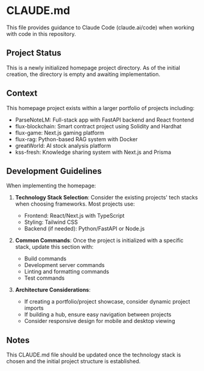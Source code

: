 # CLAUDE.md

This file provides guidance to Claude Code (claude.ai/code) when working with code in this repository.

## Project Status

This is a newly initialized homepage project directory. As of the initial creation, the directory is empty and awaiting implementation.

## Context

This homepage project exists within a larger portfolio of projects including:
- ParseNoteLM: Full-stack app with FastAPI backend and React frontend
- flux-blockchain: Smart contract project using Solidity and Hardhat
- flux-game: Next.js gaming platform
- flux-rag: Python-based RAG system with Docker
- greatWorld: AI stock analysis platform
- kss-fresh: Knowledge sharing system with Next.js and Prisma

## Development Guidelines

When implementing the homepage:

1. **Technology Stack Selection**: Consider the existing projects' tech stacks when choosing frameworks. Most projects use:
   - Frontend: React/Next.js with TypeScript
   - Styling: Tailwind CSS
   - Backend (if needed): Python/FastAPI or Node.js

2. **Common Commands**: Once the project is initialized with a specific stack, update this section with:
   - Build commands
   - Development server commands
   - Linting and formatting commands
   - Test commands

3. **Architecture Considerations**:
   - If creating a portfolio/project showcase, consider dynamic project imports
   - If building a hub, ensure easy navigation between projects
   - Consider responsive design for mobile and desktop viewing

## Notes

This CLAUDE.md file should be updated once the technology stack is chosen and the initial project structure is established.